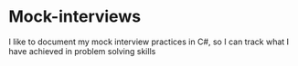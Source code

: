 # Mock-interviews
I like to document my mock interview practices in C#, so I can track what I have achieved in problem solving skills
